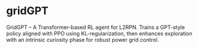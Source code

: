 # gridGPT
GridGPT – A Transformer-based RL agent for L2RPN. Trains a GPT-style policy aligned with PPO using KL-regularization, then enhances exploration with an intrinsic curiosity phase for robust power grid control.
